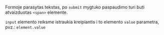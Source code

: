 Formoje parasytas tekstas, po `submit` mygtuko paspaudimo turi buti atvaizduotas `<span>` elemente.

`input` elemento reiksme istraukia kreipiantis i to elemento `value` parametra, pvz.: `element.value`
